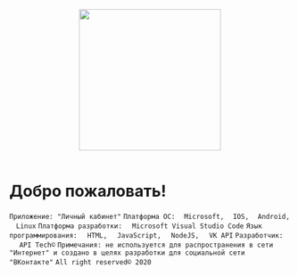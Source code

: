 <div align="center">
  <a href="https://vk.com/centobr42_press_center/">
    <img width="254" height="254" src="https://sun1-85.userapi.com/uA48p3UJnlZtL-uKMirGdh_MJ9rN0_HV0_mXLQ/-QDY0dN5w9A.jpg">
  </a>
  <br>
  <br>
</div>

# Добро пожаловать!
`Приложение: "Личный кабинет"`
`Платформа OC:` <img width="12" height="12" src="https://upload.wikimedia.org/wikipedia/commons/thumb/9/94/M_box.svg/1024px-M_box.svg.png">`Microsoft,` <img width="12" height="12" src="https://mobil-clinic.ru/wp-content/uploads/2017/03/Apple_logo_black.svg_.png">`IOS,` <img width="12" height="12" src="https://fontalpina.com/images/green-clipart-transparent-png-6.png">`Android,` <img width="12" height="12" src="http://pngimg.com/uploads/linux/linux_PNG21.png">`Linux`
`Платформа разработки:` <img width="14" height="14" src="https://artemzhuravlev.com/wp-content/uploads/2017/08/visual-studio-code-logo.png">`Microsoft Visual Studio Code`
`Язык программирования:` <img width="14" height="14" src="https://i.pinimg.com/originals/fb/1e/7f/fb1e7f9db2540c3194a9179094a925e2.png">`HTML,` <img width="14" height="14" src="https://www.ascendtraining.com/wp-content/uploads/2015/06/javascript.png">`JavaScript,` <img width="14" height="14" src="https://skillvalue.com/jobs/wp-content/uploads/sites/7/2019/10/nodejs-developer-full-time-job-bucharest.png">`NodeJS,` <img width="14" height="14" src="https://cdn.imgbin.com/18/5/2/imgbin-representational-state-transfer-application-programming-interface-computer-icons-web-api-computer-software-others-wVDdj7ACXn2ANQryeExRJg00V.jpg">`VK API`
`Разработчик:`<img width="14" height="14" src="https://sun1-95.userapi.com/rogzhTreXgY1q_nBZ8YX1sRGHfDq5Z3tUBpJUA/g1FX7Vyc92U.jpg"> `API Tech©`
`Примечания: не используется для распространения в сети "Интернет" и создано в целях разработки для социальной сети "ВКонтакте"`
`All right reserved© 2020 `
